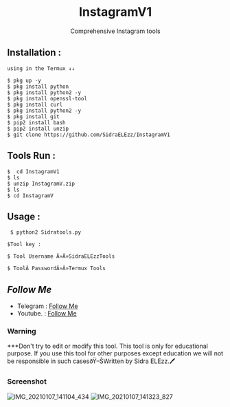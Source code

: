 <h1 align="center">InstagramV1</h1>
<p align="center">Comprehensive Instagram tools</p>




## Installation :
```
using in the Termux ↓↓

$ pkg up -y
$ pkg install python
$ pkg install python2 -y
$ pkg install openssl-tool
$ pkg install curl 
$ pkg install python2 -y
$ pkg install git
$ pip2 install bash
$ pip2 install unzip
$ git clone https://github.com/SidraELEzz/InstagramV1
```

## Tools Run :
```
$  cd InstagramV1
$ ls
$ unzip InstagramV.zip
$ ls
$ cd InstagramV
```

## Usage :
```
 $ python2 Sidratools.py
 
$Tool key :

$ Tool Username Â»Â»SidraELEzzTools

$ ToolÂ PasswordÂ»Â»Termux Tools
```
## ***Follow Me***
* Telegram : [Follow Me](https://t.me/TT_RQ)
* Youtube. : [Follow Me](https://youtube.com/channel/UCzFviFYCOJI4IwhdVOQTqIw)

### Warning


***Don't try to edit or modify this tool. This tool is only for educational purpose. If you use this tool for other purposes except education we will not be responsible
 in such casesðŸ–ŠWritten by Sidra ELEzz.🖊

### Screenshot
![IMG_20210107_141104_434](https://raw.githubusercontent.com/SidraELEzz/InstagramV1/main/IMG_20210107_141104_434.jpg?token=ASKBX7VOQWJWX2MTQ66D5CC763W2M)
![IMG_20210107_141323_827](https://raw.githubusercontent.com/SidraELEzz/InstagramV1/main/IMG_20210107_141323_827.jpg?token=ASKBX7SZ3YZ6O5GYZ2NPFNC763XHC)

